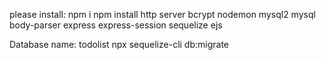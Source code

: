 please install:
npm i
npm install  http server bcrypt nodemon mysql2 mysql body-parser express express-session sequelize ejs

Database name: todolist
npx sequelize-cli db:migrate

